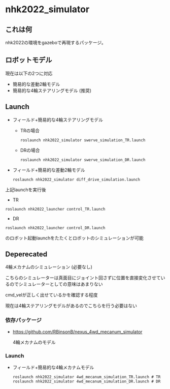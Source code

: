 # nhk2022_simulator
## これは何

nhk2022の環境をgazeboで再現するパッケージ。



## ロボットモデル

現在は以下の2つに対応

- 簡易的な差動2輪モデル
- 簡易的な4輪ステアリングモデル (推奨)



## Launch

- フィールド+簡易的な4輪ステアリングモデル

  - TRの場合

    ```
    roslaunch nhk2022_simulator swerve_simulation_TR.launch
    ```

  - DRの場合

    ```
    roslaunch nhk2022_simulator swerve_simulation_DR.launch
    ```

    

- フィールド+簡易的な差動2輪モデル

  ```shell
  roslaunch nhk2022_simulator diff_drive_simulation.launch
  ```



上記launchを実行後

- TR

```shell
roslaunch nhk2022_launcher control_TR.launch
```

- DR

```shell
roslaunch nhk2022_launcher control_DR.launch
```

のロボット起動launchをたたくとロボットのシミュレーションが可能



## Deperecated

4輪メカナムのシミュレーション (必要なし)

こちらのシミュレーターは真面目にジョイント回さずに位置を直接変化させているのでシミュレーターとしての意味はあまりない

cmd_velが正しく出せているかを確認する程度

現在は4輪ステアリングモデルがあるのでこちらを行う必要はない

### 依存パッケージ

- https://github.com/RBinsonB/nexus_4wd_mecanum_simulator

  4輪メカナムのモデル

### Launch

- フィールド+簡易的な4輪メカナムモデル

  ```shell
  roslaunch nhk2022_simulator 4wd_mecanum_simulation_TR.launch # TR
  roslaunch nhk2022_simulator 4wd_mecanum_simulation_DR.launch # DR
  ```
